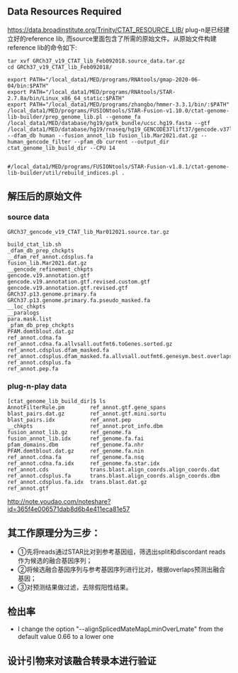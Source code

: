 
## Data Resources Required
https://data.broadinstitute.org/Trinity/CTAT_RESOURCE_LIB/
plug-n是已经建立好的reference lib, 而source里面包含了所需的原始文件。从原始文件构建reference lib的命令如下:

```
tar xvf GRCh37_v19_CTAT_lib_Feb092018.source_data.tar.gz
cd GRCh37_v19_CTAT_lib_Feb092018/

export PATH="/local_data1/MED/programs/RNAtools/gmap-2020-06-04/bin:$PATH"
export PATH="/local_data1/MED/programs/RNAtools/STAR-2.7.8a/bin/Linux_x86_64_static:$PATH"
export PATH="/local_data1/MED/programs/zhangbo/hmmer-3.3.1/bin/:$PATH"
/local_data1/MED/programs/FUSIONtools/STAR-Fusion-v1.10.0/ctat-genome-lib-builder/prep_genome_lib.pl --genome_fa /local_data1/MED/database/hg19/gatk_bundle/ucsc.hg19.fasta --gtf /local_data1/MED/database/hg19/rnaseq/hg19_GENCODE37lift37/gencode.v37lift37.annotation.gtf --dfam_db human --fusion_annot_lib fusion_lib.Mar2021.dat.gz --human_gencode_filter --pfam_db current --output_dir ctat_genome_lib_build_dir --CPU 14


#/local_data1/MED/programs/FUSIONtools/STAR-Fusion-v1.8.1/ctat-genome-lib-builder/util/rebuild_indices.pl .

```

## 解压后的原始文件


### source data
```
GRCh37_gencode_v19_CTAT_lib_Mar012021.source.tar.gz

build_ctat_lib.sh
_dfam_db_prep_chckpts
__dfam_ref_annot.cdsplus.fa
fusion_lib.Mar2021.dat.gz
__gencode_refinement_chkpts
gencode.v19.annotation.gtf
gencode.v19.annotation.gtf.revised.custom.gtf
gencode.v19.annotation.gtf.revised.gtf
GRCh37.p13.genome.primary.fa
GRCh37.p13.genome.primary.fa.pseudo_masked.fa
__loc_chkpts
__paralogs
para.mask.list
_pfam_db_prep_chckpts
PFAM.domtblout.dat.gz
ref_annot.cdna.fa
ref_annot.cdna.fa.allvsall.outfmt6.toGenes.sorted.gz
ref_annot.cdsplus.dfam_masked.fa
ref_annot.cdsplus.dfam_masked.fa.allvsall.outfmt6.genesym.best.overlaps_filt.gz
ref_annot.cdsplus.fa
ref_annot.pep.fa
```
### plug-n-play data
```
[ctat_genome_lib_build_dir]$ ls
AnnotFilterRule.pm        ref_annot.gtf.gene_spans
blast_pairs.dat.gz        ref_annot.gtf.mini.sortu
blast_pairs.idx           ref_annot.pep
__chkpts                  ref_annot.prot_info.dbm
fusion_annot_lib.gz       ref_genome.fa
fusion_annot_lib.idx      ref_genome.fa.fai
pfam_domains.dbm          ref_genome.fa.nhr
PFAM.domtblout.dat.gz     ref_genome.fa.nin
ref_annot.cdna.fa         ref_genome.fa.nsq
ref_annot.cdna.fa.idx     ref_genome.fa.star.idx
ref_annot.cds             trans.blast.align_coords.align_coords.dat
ref_annot.cdsplus.fa      trans.blast.align_coords.align_coords.dbm
ref_annot.cdsplus.fa.idx  trans.blast.dat.gz
ref_annot.gtf
```

http://note.youdao.com/noteshare?id=365f4e006571dab8d6b4e411eca81e57
## 其工作原理分为三步：

+ ①先将reads通过STAR比对到参考基因组，筛选出split和discordant reads作为候选的融合基因序列；
+ ②将候选融合基因序列与参考基因序列进行比对，根据overlaps预测出融合基因；
+ ③对预测结果做过滤，去除假阳性结果。

## 检出率

+ I change the option "--alignSplicedMateMapLminOverLmate" from the default value 0.66 to a lower one

## 设计引物来对该融合转录本进行验证